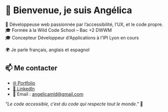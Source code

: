 # 👋 Bienvenue, je suis Angélica

🌱 Développeuse web passionnée par l’accessibilité, l’UX, et le code propre.  
🎓 Formée à la Wild Code School – Bac +2 DWWM  
🎓 Concepteur Développeur d'Applications à l'IPI Lyon en cours

🌍 Je parle français, anglais et espagnol  


## 📫 Me contacter

- [🌐 Portfolio](https://angelica-lazaro-dev.vercel.app)
- [💼 LinkedIn](https://www.linkedin.com/in/angelicamlazarod)
- 📧 Email : angelicamld@gmail.com

_"Le code accessible, c’est du code qui respecte tout le monde."_ 💙
